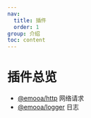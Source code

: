 ```yaml
---
nav:
  title: 插件
  order: 1
group: 介绍
toc: content
---
```


# 插件总览

- [@emooa/http](https://www.npmjs.com/package/@emooa/http) 网络请求
- [@emooa/logger](https://www.npmjs.com/package/@emooa/logger) 日志
